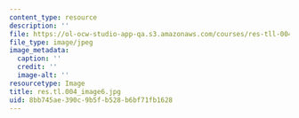 ```yaml
---
content_type: resource
description: ''
file: https://ol-ocw-studio-app-qa.s3.amazonaws.com/courses/res-tll-004-stem-concept-videos-fall-2013/8bb745ae390c9b5fb528b6bf71fb1628_res.tl.004_image6.jpg
file_type: image/jpeg
image_metadata:
  caption: ''
  credit: ''
  image-alt: ''
resourcetype: Image
title: res.tl.004_image6.jpg
uid: 8bb745ae-390c-9b5f-b528-b6bf71fb1628
---
```

